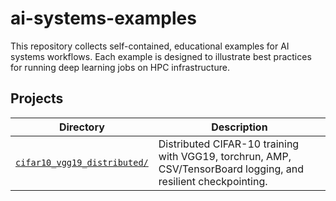 # ai-systems-examples

This repository collects self-contained, educational examples for AI systems workflows. Each example is designed to illustrate best practices for running deep learning jobs on HPC infrastructure.

## Projects

| Directory | Description |
| --- | --- |
| [`cifar10_vgg19_distributed/`](cifar10_vgg19_distributed/) | Distributed CIFAR-10 training with VGG19, torchrun, AMP, CSV/TensorBoard logging, and resilient checkpointing. |
